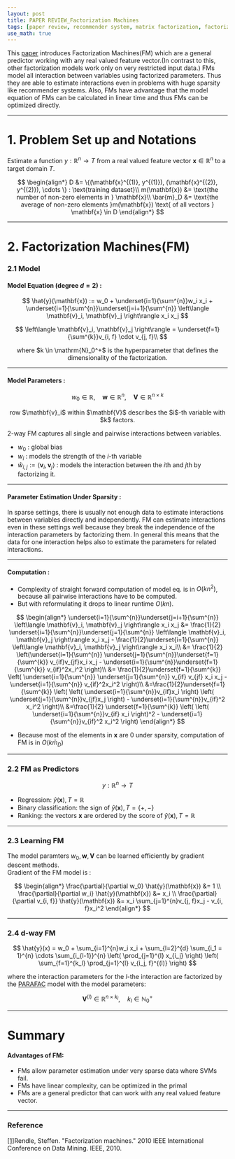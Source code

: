 ```yaml
---
layout: post
title: PAPER REVIEW_Factorization Machines
tags: [paper review, recommender system, matrix factorization, factorization machine]
use_math: true
---
```


This [paper](https://ieeexplore.ieee.org/stamp/stamp.jsp?arnumber=5694074&casa_token=iTXf467ebBkAAAAA:ucq_oZrtnr-1UuHTjZ9LrRwraw9iOjXmaAMWuBqTrHEAzDMxao1Mv-TTqf7m0flmNdpUppByN4Q) introduces Factorization Machines(FM) which are a general predictor working with any real valued feature vector.(In contrast to this, other factorization models work only on very restricted input data.)  FMs model all interaction between variables using factorized parameters. Thus they are able to estimate interactions even in problems with huge sparsity like recommender systems. Also, FMs have advantage that the model equation of FMs can be calculated in linear time and thus FMs can be optimized directly.

---
# **1. Problem Set up and Notations**
Estimate a function $y : \mathbb{R}^n \rightarrow T$ from  a real valued feature vector $\mathbf{x} \in \mathbb{R}^n$ to a target domain $T$.

$$
\begin{align*}
D &= \{(\mathbf{x}^{(1)}, y^{(1)}), (\mathbf{x}^{(2)}, y^{(2)}), \cdots \} : \text{training dataset}\\
m(\mathbf{x}) &= \text{the number of non-zero elements in } \mathbf{x}\\
\bar{m}_D &= \text{the average of non-zero elements }m(\mathbf{x}) \text{ of all vectors } \mathbf{x} \in D
\end{align*}
$$

---
# **2. Factorization Machines(FM)**
### 2.1 Model
#### Model Equation (degree $d=2$) :  

$$
\hat{y}(\mathbf{x}) := w_0 + \underset{i=1}{\sum^{n}}w_i x_i +
\underset{i=1}{\sum^{n}}\underset{j=i+1}{\sum^{n}} \left\langle \mathbf{v}_i, \mathbf{v}_j \right\rangle x_i x_j
$$

$$
\left\langle \mathbf{v}_i, \mathbf{v}_j \right\rangle =
\underset{f=1}{\sum^{k}}v_{i, f} \cdot v_{j, f}\\
$$

<p align="center">
where $k \in \mathrm{N}_0^+$  is the hyperparameter that defines the dimensionality of the factorization.
</p>

---
#### Model Parameters :  

$$
w_0 \in \mathbb{R}, \quad \mathbf{w} \in \mathbb{R}^n, \quad \mathbf{V} \in \mathbb{R}^{n \times k}
$$

<p align="center">
row  $\mathbf{v}_i$ within $\mathbf{V}$ describes the $i$-th variable with $k$ factors.  
</p>

2-way FM captures all single and pairwise interactions between variables.  
* $w_0$ : global bias
* $w_i$ : models the strength of the $i$-th variable
* $\hat{w}_{i, j} := \left\langle \mathbf{v}_i, \mathbf{v}_j \right\rangle$ : models the interaction between the $i$th and $j$th by factorizing it.

---
#### Parameter Estimation Under Sparsity :  
In sparse settings, there is usually not enough data to estimate interactions between variables directly and independently. FM can estimate interactions even in these settings well because they break the independence of the interaction parameters by factorizing them. In general this means that the data for one interaction helps also to estimate the parameters for related interactions.

---
#### Computation :  
* Complexity of straight forward computation of model eq. is in $O(kn^2)$, because all pairwise interactions have to be computed.
* But with reformulating it drops to linear runtime $O(kn)$.  

$$
\begin{align*}
\underset{i=1}{\sum^{n}}\underset{j=i+1}{\sum^{n}} \left\langle  \mathbf{v}_i, \mathbf{v}_j \right\rangle x_i x_j
&= \frac{1}{2} \underset{i=1}{\sum^{n}}\underset{j=1}{\sum^{n}} \left\langle  \mathbf{v}_i, \mathbf{v}_j \right\rangle x_i x_j - \frac{1}{2}\underset{i=1}{\sum^{n}} \left\langle  \mathbf{v}_i, \mathbf{v}_j \right\rangle x_i x_i\\
&= \frac{1}{2} \left(\underset{i=1}{\sum^{n}} \underset{j=1}{\sum^{n}}\underset{f=1}{\sum^{k}} v_{if}v_{jf}x_i x_j - \underset{i=1}{\sum^{n}}\underset{f=1}{\sum^{k}} v_{if}^2x_i^2 \right)\\
&= \frac{1}{2}\underset{f=1}{\sum^{k}} \left( \underset{i=1}{\sum^{n}} \underset{j=1}{\sum^{n}} v_{if} v_{jf} x_i x_j - \underset{i=1}{\sum^{n}} v_{if}^2x_i^2 \right)\\
&=\frac{1}{2}\underset{f=1}{\sum^{k}} \left( \left( \underset{i=1}{\sum^{n}}v_{if}x_i \right)  \left( \underset{j=1}{\sum^{n}}v_{jf}x_j \right) - \underset{i=1}{\sum^{n}}v_{if}^2 x_i^2 \right)\\
&=\frac{1}{2} \underset{f=1}{\sum^{k}} \left( \left( \underset{i=1}{\sum^{n}}v_{if} x_i \right)^2 - \underset{i=1}{\sum^{n}}v_{if}^2 x_i^2  \right)
\end{align*}
$$

* Because most of the elements in $\mathbf{x}$ are 0 under sparsity, computation of FM is in $O(k \bar{m}_D)$  

---
### 2.2 FM as Predictors

$$
y : \mathbb{R}^n \rightarrow T
$$

* Regression: $\hat{y}(\mathbf{x}), T=\mathbb{R}$
* Binary classification: the sign of $\hat{y}(\mathbf{x}), T = \{+, -\}$
* Ranking: the vectors $\mathbf{x}$ are ordered by the score of $\hat{y}(\mathbf{x}), T=\mathbb{R}$

---
### 2.3 Learning FM
The model paramters $w_0, \mathbf{w}, \mathbf{V}$ can be learned efficiently by gradient descent methods.  
Gradient of the FM model is :

$$
\begin{align*}
\frac{\partial}{\partial w_0} \hat{y}(\mathbf{x}) &= 1 \\
\frac{\partial}{\partial w_i} \hat{y}(\mathbf{x}) &= x_i \\
\frac{\partial}{\partial v_{i, f}} \hat{y}(\mathbf{x}) &= x_i \sum_{j=1}^{n}v_{j, f}x_j - v_{i, f}x_i^2
\end{align*}
$$

---
### 2.4 d-way FM

$$
\hat{y}(x) = w_0 + \sum_{i=1}^{n}w_i x_i +
\sum_{l=2}^{d} \sum_{i_1 = 1}^{n} \cdots \sum_{i_{l-1}}^{n}
\left( \prod_{j=1}^{l} x_{i_j} \right)
\left( \sum_{f=1}^{k_l} \prod_{j=1}^{l} v_{i_j, f}^{(l)}  \right)
$$

where the interaction parameters for the $l$-the interaction are factorized by the [PARAFAC](https://www.psychology.uwo.ca/faculty/harshman/wpppfac0.pdf) model with the model parameters:

$$
\mathbf{V}^{(l)} \in \mathbb{R}^{n \times k_l}, \quad k_l \in \mathbb{N}_0^+
$$

---
# **Summary**
#### Advantages of FM:  
* FMs allow parameter estimation under very sparse data where SVMs fail.
* FMs have linear complexity, can be optimized in the primal
* FMs are a general predictor that can work with any real valued feature vector.


---
### Reference
[[1]](https://ieeexplore.ieee.org/stamp/stamp.jsp?arnumber=5694074&casa_token=iTXf467ebBkAAAAA:ucq_oZrtnr-1UuHTjZ9LrRwraw9iOjXmaAMWuBqTrHEAzDMxao1Mv-TTqf7m0flmNdpUppByN4Q)Rendle, Steffen. "Factorization machines." 2010 IEEE International Conference on Data Mining. IEEE, 2010.
